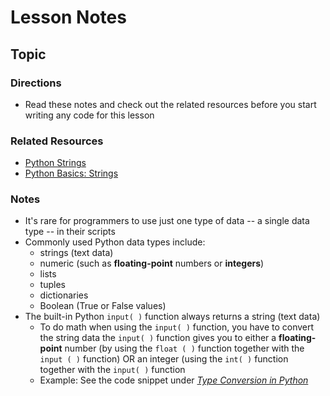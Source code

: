 # Lesson Notes
## Topic

### Directions
- Read these notes and check out the related resources before you start writing any code for this lesson


### Related Resources
- [Python Strings](https://www.programiz.com/python-programming/string)
- [Python Basics: Strings](https://www.pythontutorial.net/python-basics/python-string/)


### Notes

- It's rare for programmers to use just one type of data -- a single data type -- in their scripts
- Commonly used Python data types include:
  - strings (text data)
  - numeric (such as **floating-point** numbers or **integers**)
  - lists
  - tuples
  - dictionaries
  - Boolean (True or False values)
- The built-in Python `input( )` function always returns a string (text data)
  - To do math when using the `input( )` function, you have to convert the string data the `input( )` function gives you to either a **floating-point** number (by using the `float ( )` function together with the `input ( )` function) OR an integer (using the `int( )` function together with the `input( )` function
  - Example: See the code snippet under [*Type Conversion in Python*](https://www.programiz.com/python-programming/numbers)
 
  

